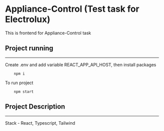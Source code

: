 # Appliance-Control (Test task for Electrolux)

This is frontend for Appliance-Control task

## Project running 
<hr>

Create .env and add variable REACT_APP_API_HOST, then install packages
```
    npm i
```

To run project 
```
    npm start
```


## Project Description
<hr>
Stack - React, Typescript, Tailwind